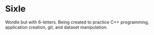 # Sixle
Wordle but with 6-letters. Being created to practice C++ programming, application creation, git, and dataset manipulation.
